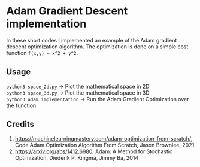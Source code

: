 # Adam Gradient Descent implementation
In these short codes I implemented an example of the Adam gradient descent optimization algorithm.
The optimization is done on a simple cost function `f(x,y) = x^2 + y^2`.

## Usage
`python3 space_2d.py`	-> Plot the mathematical space in 2D <br>
`python3 space_3d.py`	-> Plot the mathematical space in 3D <br>
`python3 adam_implementation`	-> Run the Adam Gradient Optimization over the function<br> 

## Credits
1. https://machinelearningmastery.com/adam-optimization-from-scratch/, Code Adam Optimization Algorithm From Scratch, Jason Brownlee, 2021
2. https://arxiv.org/abs/1412.6980, Adam: A Method for Stochastic Optimization, Diederik P. Kingma, Jimmy Ba, 2014
